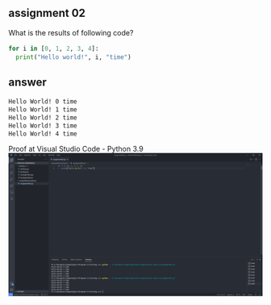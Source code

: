 ## assignment 02
What is the results of following code?

```python
for i in [0, 1, 2, 3, 4]:
  print("Hello world!", i, "time")
```

## answer
```
Hello World! 0 time
Hello World! 1 time
Hello World! 2 time
Hello World! 3 time
Hello World! 4 time
```
Proof at Visual Studio Code - Python 3.9
![alt text](https://github.com/AldianNurAzmar/fi3201-01-2021-2/blob/main/assignments/02/10219098/computational%20physics%20-%20assignment%2002.png)
